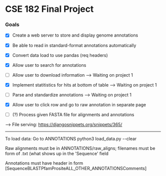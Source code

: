 # CSE 182 Final Project
### Goals
- [x] Create a web server to store and display genome annotations
- [x] Be able to read in standard-format annotations automatically
- [x] Convert data load to use pandas (req headers)
- [x] Allow user to search for annotations
- [ ] Allow user to download information --> Waiting on project 1
- [x] Implement statitistics for hits at bottom of table --> Waiting on project 1
- [ ] Parse and standardize annotations --> Waiting on project 1
- [x] Allow user to click row and go to raw annotation in separate page
- [ ] (?) Process given FASTA file for alignments and annotations


--> File serving: https://djangosnippets.org/snippets/365/

---

To load data:
    Go to ANNOTATIONS
    python3 load_data.py --clear

Raw alignments must be in ANNOTATIONS/raw\_aligns; filenames must be form of <sequence>.txt (what shows up in the 'Sequence' field

Annotations must have header in form [Sequence<sep>BLAST<sep>Pfam<sep>Prosite<sep>ALL\_OTHER\_ANNOTATIONS<sep>Comments<sep>]
